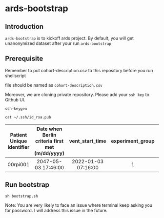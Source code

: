 # ards-bootstrap

## Introduction
`ards-bootstrap` is to kickoff ards project. By default, you will get unanonymized dataset after your run `ards-bootstrap`

## Prerequisite
Remember to put cohort-description.csv to this repository before you run shellscript

file should be named as `cohort-description.csv`

Moreover, we are cloning private repository. Please add your `ssh key` to Github UI. 

`ssh-keygen`

`cat ~/.ssh/id_rsa.pub`


| Patient Unique Identifier | Date when Berlin criteria first met (m/dd/yyyy) | vent_start_time  | experiment_group | Pathophysiology | Potential Enrollment  
| :---:| :---: | :---: | :---: | :---: | :---: 
|00rpi001|2047-05-03 17:46:00 |2022-01-03 07:16:00 | 1 | ARDS | "Y"                            



## Run bootstrap
`sh bootstrap.sh` 

Note: You are very likely to face an issue where terminal keep asking you for password. I will address this issue in the future.
